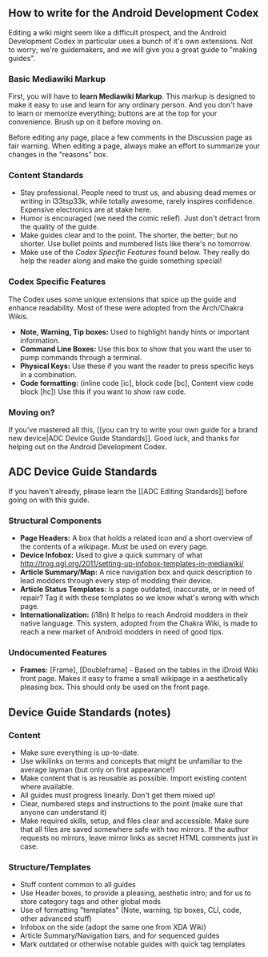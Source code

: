 ## How to write for the Android Development Codex

Editing a wiki might seem like a difficult prospect, and the Android Development Codex in particular uses a bunch of it's own extensions. Not to worry; we're guidemakers, and we will give you a great guide to "making guides".

### Basic Mediawiki Markup

First, you will have to **learn Mediawiki Markup**. This markup is designed to make it easy to use and learn for any ordinary person. And you don't have to learn or memorize everything; buttons are at the top for your convenience. Brush up on it before moving on.

Before editing any page, place a few comments in the Discussion page as fair warning. When editing a page, always make an effort to summarize your changes in the "reasons" box.

### Content Standards

* Stay professional. People need to trust us, and abusing dead memes or writing in l33tsp33k, while totally awesome, rarely inspires confidence. Expensive electronics are at stake here.
* Humor is encouraged (we need the comic relief). Just don't detract from the quality of the guide.
* Make guides clear and to the point. The shorter, the better; but no shorter. Use bullet points and numbered lists like there's no tomorrow.
* Make use of the *Codex Specific Features* found below. They really do help the reader along and make the guide something special!

### Codex Specific Features

The Codex uses some unique extensions that spice up the guide and enhance readability. Most of these were adopted from the Arch/Chakra Wikis.

* **Note, Warning, Tip boxes:** Used to highlight handy hints or important information.
* **Command Line Boxes:** Use this box to show that you want the user to pump commands through a terminal.
* **Physical Keys:** Use these if you want the reader to press specific keys in a combination.
* **Code formatting:** (inline code [ic], block code [bc], Content view code block [hc]) Use this if you want to show raw code. 

### Moving on?

If you've mastered all this, [[you can try to write your own guide for a brand new device|ADC Device Guide Standards]]. Good luck, and thanks for helping out on the Android Development Codex.

## ADC Device Guide Standards

If you haven't already, please learn the [[ADC Editing Standards]] before going on with this guide.

### Structural Components

* **Page Headers:** A box that holds a related icon and a short overview of the contents of a wikipage. Must be used on every page.
* **Device Infobox:** Used to give a quick summary of what 
http://trog.qgl.org/2011/setting-up-infobox-templates-in-mediawiki/
* **Article Summary/Map:** A nice navigation box and quick description to lead modders through every step of modding their device.
* **Article Status Templates:** Is a page outdated, inaccurate, or in need of repair? Tag it with these templates so we know what's wrong with which page.
* **Internationalization:** (i18n) It helps to reach Android modders in their native language. This system, adopted from the Chakra Wiki, is made to reach a new market of Android modders in need of good tips. 

### Undocumented Features

* **Frames:** [Frame], [Doubleframe] - Based on the tables in the iDroid Wiki front page. Makes it easy to frame a small wikipage in a aesthetically pleasing box. This should only be used on the front page.

## Device Guide Standards (notes)

### Content

* Make sure everything is up-to-date.
* Use wikilinks on terms and concepts that might be unfamiliar to the average layman (but only on first appearance!)
* Make content that is as reusable as possible. Import existing content where available.
* All guides must progress linearly. Don't get them mixed up!
* Clear, numbered steps and instructions to the point (make sure that anyone can understand it)
* Make required skills, setup, and files clear and accessible. Make sure that all files are saved somewhere safe with two mirrors. If the author requests no mirrors, leave mirror links as secret HTML comments just in case.

### Structure/Templates

* Stuff content common to all guides 
* Use Header boxes, to provide a pleasing, aesthetic intro; and for us to store category tags and other global mods
* Use of formatting "templates" (Note, warning, tip boxes, CLI, code, other advanced stuff)
* Infobox on the side (adopt the same one from XDA Wiki)
* Article Summary/Navigation bars, and  for sequenced guides
* Mark outdated or otherwise notable guides with quick tag templates
